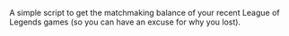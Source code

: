 A simple script to get the matchmaking balance of your recent League of Legends games (so you can have an excuse for why you lost).

